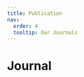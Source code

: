 ```yaml
---
title: Publication
nav:
  order: 4
  tooltip: Our Journals
---
```


# <i class="fas fa-feather-alt"></i> Journal

<script src="https://bibbase.org/show?bib=https://hyHarco.github.io/Journal.bib&nocache=0&owner=none&theme=default&groupby=type&sort=-year&folding=1&jsonp=1"></script>


<!-- ## See us on Twitter

<!-- Twitter embeds from https://publish.twitter.com/ -  ->

<a class="twitter-timeline" data-width="400" data-height="400" href="https://twitter.com/JianxuChen?ref_src=twsrc%5Etfw">Tweets by JianxuChen</a> <script async src="https://platform.twitter.com/widgets.js" charset="utf-8"></script>
{:.center}

<a href="https://twitter.com/JianxuChen?ref_src=twsrc%5Etfw" class="twitter-follow-button" data-show-count="false">Follow @JianxuChen</a><script async src="https://platform.twitter.com/widgets.js" charset="utf-8"></script>
<a href="https://twitter.com/intent/tweet?screen_name=JianxuChen&ref_src=twsrc%5Etfw" class="twitter-mention-button" data-show-count="false">Tweet to @JianxuChen</a><script async src="https://platform.twitter.com/widgets.js" charset="utf-8"></script>
{:.center} -->
